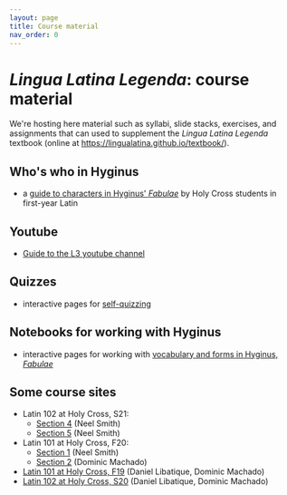 ```yaml
---
layout: page
title: Course material
nav_order: 0
---
```


# *Lingua Latina Legenda*: course material

We're hosting here material such as syllabi, slide stacks, exercises, and assignments that can used to supplement the *Lingua Latina Legenda* textbook (online at <https://lingualatina.github.io/textbook/>).


## Who's who in Hyginus

- a [guide to characters in Hyginus' *Fabulae*](./hyginus-who/) by Holy Cross students in first-year Latin

## Youtube

- [Guide to the L3 youtube channel](./youtube/)

## Quizzes

- interactive pages for [self-quizzing](https://observablehq.com/collection/@neelsmith/l3)


## Notebooks for working with Hyginus

- interactive pages for working with [vocabulary and forms in Hyginus, *Fabulae*](https://observablehq.com/collection/@neelsmith/latin)



## Some course sites

- Latin 102 at Holy Cross, S21:
    - [Section 4](https://neelsmith.github.io/latin102/) (Neel Smith)
    - [Section 5](https://neelsmith.github.io/LATN102-05-S21/) (Neel Smith)
- Latin 101 at Holy Cross, F20:
    - [Section 1](https://neelsmith.github.io/latin101/) (Neel Smith)
    - [Section 2](https://dominicmachado.github.io/latn101-f20) (Dominic Machado)
- [Latin 101 at Holy Cross, F19](https://libatique.info/LATN101-F19/) (Daniel Libatique, Dominic Machado)
- [Latin 102 at Holy Cross, S20](https://libatique.info/LATN102-S20/) (Daniel Libatique, Dominic Machado)
